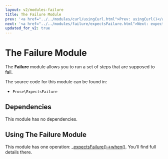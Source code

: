 ```yaml
---
layout: v2/modules-failure
title: The Failure Module
prev: '<a href="../../modules/curl/usingCurl.html">Prev: usingCurl()</a>'
next: '<a href="../../modules/failure/expectsFailure.html">Next: expectsFailure()</a>'
updated_for_v2: true
---
```


# The Failure Module

The __Failure__ module allows you to run a set of steps that are supposed to fail.

The source code for this module can be found in:

* `Prose\ExpectsFailure`

## Dependencies

This module has no dependencies.

## Using The Failure Module

This module has one operation: _[expectsFailure()->when()](expectsFailure.html). You'll find full details there.
